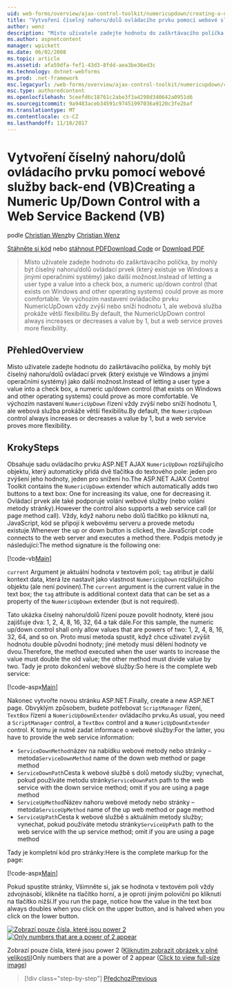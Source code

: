 ```yaml
---
uid: web-forms/overview/ajax-control-toolkit/numericupdown/creating-a-numeric-up-down-control-with-a-web-service-backend-vb
title: "Vytvoření číselný nahoru/dolů ovládacího prvku pomocí webové služby back-end (VB) | Microsoft Docs"
author: wenz
description: "Místo uživatele zadejte hodnotu do zaškrtávacího políčka, by mohly být číselný nahoru/dolů ovládací prvek (který existuje ve Windows a jinými operačními systémy) jako další c..."
ms.author: aspnetcontent
manager: wpickett
ms.date: 06/02/2008
ms.topic: article
ms.assetid: afa59dfa-fef1-43d3-8fdd-aea3be36ed3c
ms.technology: dotnet-webforms
ms.prod: .net-framework
msc.legacyurl: /web-forms/overview/ajax-control-toolkit/numericupdown/creating-a-numeric-up-down-control-with-a-web-service-backend-vb
msc.type: authoredcontent
ms.openlocfilehash: 5ceefd6c18761c2abe3f3a4298d340642a0951d6
ms.sourcegitcommit: 9a9483aceb34591c97451997036a9120c3fe2baf
ms.translationtype: MT
ms.contentlocale: cs-CZ
ms.lasthandoff: 11/10/2017
---
```

<a name="creating-a-numeric-updown-control-with-a-web-service-backend-vb"></a><span data-ttu-id="5caac-103">Vytvoření číselný nahoru/dolů ovládacího prvku pomocí webové služby back-end (VB)</span><span class="sxs-lookup"><span data-stu-id="5caac-103">Creating a Numeric Up/Down Control with a Web Service Backend (VB)</span></span>
====================
<span data-ttu-id="5caac-104">podle [Christian Wenz](https://github.com/wenz)</span><span class="sxs-lookup"><span data-stu-id="5caac-104">by [Christian Wenz](https://github.com/wenz)</span></span>

<span data-ttu-id="5caac-105">[Stáhněte si kód](http://download.microsoft.com/download/9/3/f/93f8daea-bebd-4821-833b-95205389c7d0/numericupdown1.vb.zip) nebo [stáhnout PDF](http://download.microsoft.com/download/2/d/c/2dc10e34-6983-41d4-9c08-f78f5387d32b/numericupdown1VB.pdf)</span><span class="sxs-lookup"><span data-stu-id="5caac-105">[Download Code](http://download.microsoft.com/download/9/3/f/93f8daea-bebd-4821-833b-95205389c7d0/numericupdown1.vb.zip) or [Download PDF](http://download.microsoft.com/download/2/d/c/2dc10e34-6983-41d4-9c08-f78f5387d32b/numericupdown1VB.pdf)</span></span>

> <span data-ttu-id="5caac-106">Místo uživatele zadejte hodnotu do zaškrtávacího políčka, by mohly být číselný nahoru/dolů ovládací prvek (který existuje ve Windows a jinými operačními systémy) jako další možnost.</span><span class="sxs-lookup"><span data-stu-id="5caac-106">Instead of letting a user type a value into a check box, a numeric up/down control (that exists on Windows and other operating systems) could prove as more comfortable.</span></span> <span data-ttu-id="5caac-107">Ve výchozím nastavení ovládacího prvku NumericUpDown vždy zvýší nebo sníží hodnotu 1, ale webová služba prokáže větší flexibilitu.</span><span class="sxs-lookup"><span data-stu-id="5caac-107">By default, the NumericUpDown control always increases or decreases a value by 1, but a web service proves more flexibility.</span></span>


## <a name="overview"></a><span data-ttu-id="5caac-108">Přehled</span><span class="sxs-lookup"><span data-stu-id="5caac-108">Overview</span></span>

<span data-ttu-id="5caac-109">Místo uživatele zadejte hodnotu do zaškrtávacího políčka, by mohly být číselný nahoru/dolů ovládací prvek (který existuje ve Windows a jinými operačními systémy) jako další možnost.</span><span class="sxs-lookup"><span data-stu-id="5caac-109">Instead of letting a user type a value into a check box, a numeric up/down control (that exists on Windows and other operating systems) could prove as more comfortable.</span></span> <span data-ttu-id="5caac-110">Ve výchozím nastavení `NumericUpDown` řízení vždy zvýší nebo sníží hodnotu 1, ale webová služba prokáže větší flexibilitu.</span><span class="sxs-lookup"><span data-stu-id="5caac-110">By default, the `NumericUpDown` control always increases or decreases a value by 1, but a web service proves more flexibility.</span></span>

## <a name="steps"></a><span data-ttu-id="5caac-111">Kroky</span><span class="sxs-lookup"><span data-stu-id="5caac-111">Steps</span></span>

<span data-ttu-id="5caac-112">Obsahuje sadu ovládacího prvku ASP.NET AJAX `NumericUpDown` rozšiřujícího objektu, který automaticky přidá dvě tlačítka do textového pole: jeden pro zvýšení jeho hodnoty, jeden pro snížení ho.</span><span class="sxs-lookup"><span data-stu-id="5caac-112">The ASP.NET AJAX Control Toolkit contains the `NumericUpDown` extender which automatically adds two buttons to a text box: One for increasing its value, one for decreasing it.</span></span> <span data-ttu-id="5caac-113">Ovládací prvek ale také podporuje volání webové služby (nebo volání metody stránky).</span><span class="sxs-lookup"><span data-stu-id="5caac-113">However the control also supports a web service call (or page method call).</span></span> <span data-ttu-id="5caac-114">Vždy, když nahoru nebo dolů tlačítko po kliknutí na, JavaScript, kód se připojí k webovému serveru a provede metodu existuje.</span><span class="sxs-lookup"><span data-stu-id="5caac-114">Whenever the up or down button is clicked, the JavaScript code connects to the web server and executes a method there.</span></span> <span data-ttu-id="5caac-115">Podpis metody je následující:</span><span class="sxs-lookup"><span data-stu-id="5caac-115">The method signature is the following one:</span></span>

[!code-vb[Main](creating-a-numeric-up-down-control-with-a-web-service-backend-vb/samples/sample1.vb)]

<span data-ttu-id="5caac-116">`current` Argument je aktuální hodnota v textovém poli; `tag` atribut je další kontext data, která lze nastavit jako vlastnost `NumericUpDown` rozšiřujícího objektu (ale není povinen).</span><span class="sxs-lookup"><span data-stu-id="5caac-116">The `current` argument is the current value in the text box; the `tag` attribute is additional context data that can be set as a property of the `NumericUpDown` extender (but is not required).</span></span>

<span data-ttu-id="5caac-117">Tato ukázka číselný nahoru/dolů řízení pouze povolit hodnoty, které jsou zajišťuje dva: 1, 2, 4, 8, 16, 32, 64 a tak dále.</span><span class="sxs-lookup"><span data-stu-id="5caac-117">For this sample, the numeric up/down control shall only allow values that are powers of two: 1, 2, 4, 8, 16, 32, 64, and so on.</span></span> <span data-ttu-id="5caac-118">Proto musí metoda spustit, když chce uživatel zvýšit hodnotu double původní hodnoty; jiné metody musí dělení hodnoty ve dvou.</span><span class="sxs-lookup"><span data-stu-id="5caac-118">Therefore, the method executed when the user wants to increase the value must double the old value; the other method must divide value by two.</span></span> <span data-ttu-id="5caac-119">Tady je proto dokončení webové služby:</span><span class="sxs-lookup"><span data-stu-id="5caac-119">So here is the complete web service:</span></span>

[!code-aspx[Main](creating-a-numeric-up-down-control-with-a-web-service-backend-vb/samples/sample2.aspx)]

<span data-ttu-id="5caac-120">Nakonec vytvořte novou stránku ASP.NET.</span><span class="sxs-lookup"><span data-stu-id="5caac-120">Finally, create a new ASP.NET page.</span></span> <span data-ttu-id="5caac-121">Obvyklým způsobem, budete potřebovat `ScriptManager` řízení, `TextBox` řízení a `NumericUpDownExtender` ovládacího prvku.</span><span class="sxs-lookup"><span data-stu-id="5caac-121">As usual, you need a `ScriptManager` control, a `TextBox` control and a `NumericUpDownExtender` control.</span></span> <span data-ttu-id="5caac-122">K tomu je nutné zadat informace o webové služby:</span><span class="sxs-lookup"><span data-stu-id="5caac-122">For the latter, you have to provide the web service information:</span></span>

- <span data-ttu-id="5caac-123">`ServiceDownMethod`název na nabídku webové metody nebo stránky – metoda</span><span class="sxs-lookup"><span data-stu-id="5caac-123">`ServiceDownMethod` name of the down web method or page method</span></span>
- <span data-ttu-id="5caac-124">`ServiceDownPath`Cesta k webové službě s dolů metody služby; vynechat, pokud používáte metodu stránky</span><span class="sxs-lookup"><span data-stu-id="5caac-124">`ServiceDownPath` path to the web service with the down service method; omit if you are using a page method</span></span>
- <span data-ttu-id="5caac-125">`ServiceUpMethod`Název nahoru webové metody nebo stránky – metoda</span><span class="sxs-lookup"><span data-stu-id="5caac-125">`ServiceUpMethod` name of the up web method or page method</span></span>
- <span data-ttu-id="5caac-126">`ServiceUpPath`Cesta k webové službě s aktuálním metody služby; vynechat, pokud používáte metodu stránky</span><span class="sxs-lookup"><span data-stu-id="5caac-126">`ServiceUpPath` path to the web service with the up service method; omit if you are using a page method</span></span>

<span data-ttu-id="5caac-127">Tady je kompletní kód pro stránky:</span><span class="sxs-lookup"><span data-stu-id="5caac-127">Here is the complete markup for the page:</span></span>

[!code-aspx[Main](creating-a-numeric-up-down-control-with-a-web-service-backend-vb/samples/sample3.aspx)]

<span data-ttu-id="5caac-128">Pokud spustíte stránky, Všimněte si, jak se hodnota v textovém poli vždy zdvojnásobí, klikněte na tlačítko horní, a je oproti jiným poloviční po kliknutí na tlačítko nižší.</span><span class="sxs-lookup"><span data-stu-id="5caac-128">If you run the page, notice how the value in the text box always doubles when you click on the upper button, and is halved when you click on the lower button.</span></span>


<span data-ttu-id="5caac-129">[![Zobrazí pouze čísla, které jsou power 2](creating-a-numeric-up-down-control-with-a-web-service-backend-vb/_static/image2.png)](creating-a-numeric-up-down-control-with-a-web-service-backend-vb/_static/image1.png)</span><span class="sxs-lookup"><span data-stu-id="5caac-129">[![Only numbers that are a power of 2 appear](creating-a-numeric-up-down-control-with-a-web-service-backend-vb/_static/image2.png)](creating-a-numeric-up-down-control-with-a-web-service-backend-vb/_static/image1.png)</span></span>

<span data-ttu-id="5caac-130">Zobrazí pouze čísla, které jsou power 2 ([Kliknutím zobrazit obrázek v plné velikosti](creating-a-numeric-up-down-control-with-a-web-service-backend-vb/_static/image3.png))</span><span class="sxs-lookup"><span data-stu-id="5caac-130">Only numbers that are a power of 2 appear ([Click to view full-size image](creating-a-numeric-up-down-control-with-a-web-service-backend-vb/_static/image3.png))</span></span>

>[!div class="step-by-step"]
[<span data-ttu-id="5caac-131">Předchozí</span><span class="sxs-lookup"><span data-stu-id="5caac-131">Previous</span></span>](creating-a-numeric-up-down-control-with-a-web-service-backend-cs.md)
